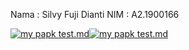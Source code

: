 Nama    : Silvy Fuji Dianti
NIM     : A2.1900166

[![my papk test.md](https://res.cloudinary.com/marcomontalbano/image/upload/v1637676506/video_to_markdown/images/google-drive--1vFvDkv466wkRfh31AYZGMTnItByn1Qux-c05b58ac6eb4c4700831b2b3070cd403.jpg)](https://drive.google.com/file/d/1vFvDkv466wkRfh31AYZGMTnItByn1Qux/view?usp=sharing "my papk test.md")[![my papk test.md](https://res.cloudinary.com/marcomontalbano/image/upload/v1637676506/video_to_markdown/images/google-drive--1vFvDkv466wkRfh31AYZGMTnItByn1Qux-c05b58ac6eb4c4700831b2b3070cd403.jpg)](https://drive.google.com/file/d/1vFvDkv466wkRfh31AYZGMTnItByn1Qux/view?usp=sharing "my papk test.md")